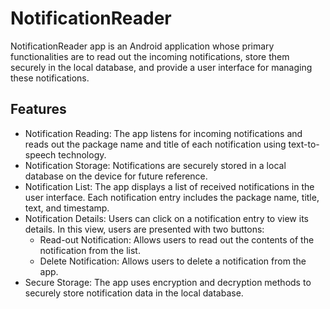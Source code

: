 # NotificationReader
NotificationReader app is an Android application whose primary functionalities are to read out the incoming notifications, store them securely in the local database, and provide a user interface for managing these notifications.

## Features
- Notification Reading: The app listens for incoming notifications and reads out the package name and title of each notification using text-to-speech technology.
- Notification Storage: Notifications are securely stored in a local database on the device for future reference.
- Notification List: The app displays a list of received notifications in the user interface. Each notification entry includes the package name, title, text, and timestamp.
- Notification Details: Users can click on a notification entry to view its details. In this view, users are presented with two buttons:
  - Read-out Notification: Allows users to read out the contents of the notification from the list.
  - Delete Notification: Allows users to delete a notification from the app.
- Secure Storage: The app uses encryption and decryption methods to securely store notification data in the local database.

